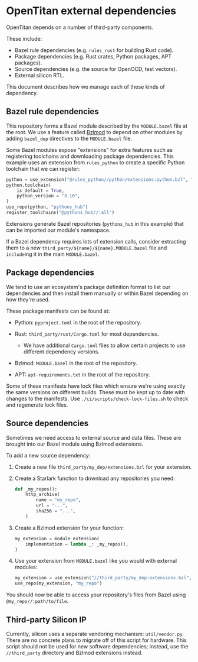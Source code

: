 # OpenTitan external dependencies

OpenTitan depends on a number of third-party components.

These include:

* Bazel rule dependencies (e.g. `rules_rust` for building Rust code).
* Package dependencies (e.g. Rust crates, Python packages, APT packages).
* Source dependencies (e.g. the source for OpenOCD, test vectors).
* External silicon RTL.

This document describes how we manage each of these kinds of dependency.

## Bazel rule dependencies

This repository forms a Bazel module described by the `MODULE.bazel` file at the
root. We use a feature called [Bzlmod] to depend on other modules by adding `bazel_dep`
directives to the `MODULE.bazel` file.

Some Bazel modules expose "extensions" for extra features such as registering
toolchains and downloading package dependencies. This example uses an extension from
`rules_python` to create a specific Python toolchain that we can register:

```python
python = use_extension("@rules_python//python/extensions:python.bzl", "python")
python.toolchain(
    is_default = True,
    python_version = "3.10",
)
use_repo(python, "pythons_hub")
register_toolchains("@pythons_hub//:all")
```

Extensions generate Bazel repositories (`pythons_hub` in this example) that
can be imported our module's namespace.

If a Bazel dependency requires lots of extension calls, consider extracting them
to a new `third_party/${name}/${name}.MODULE.bazel` file and `include`ing it in
the main `MODULE.bazel`.

[Bzlmod]: https://bazel.build/external/overview#bzlmod

## Package dependencies

We tend to use an ecosystem's package definition format to list our dependencies and
then install them manually or within Bazel depending on how they're used.

These package manifests can be found at:

* Python: `pyproject.toml` in the root of the repository.
* Rust: `third_party/rust/Cargo.toml` for most dependencies.

  * We have additional `Cargo.toml` files to allow certain projects to use
  different dependency versions.

* Bzlmod: `MODULE.bazel` in the root of the repository.
* APT: `apt-requirements.txt` in the root of the repository.

Some of these manifests have lock files which ensure we're using exactly the same
versions on different builds. These must be kept up to date with changes to the
manifests. Use `./ci/scripts/check-lock-files.sh` to check and regenerate lock files.

## Source dependencies

Sometimes we need access to external source and data files. These are brought into
our Bazel module using Bzlmod extensions.

To add a new source dependency:

1. Create a new file `third_party/my_dep/extensions.bzl` for your extension.
2. Create a Starlark function to download any repositories you need:

   ```python
   def _my_repos():
       http_archive(
           name = "my_repo",
           url = "...",
           sha256 = "...",
       )
   ```

3. Create a Bzlmod extension for your function:

   ```python
   my_extension = module_extension(
       implementation = lambda _: _my_repos(),
   )
   ```

4. Use your extension from `MODULE.bazel` like you would with external modules:

   ```python
   my_extension = use_extension("//third_party/my_dep:extensions.bzl", "my_extension")
   use_repo(my_extension, "my_repo")
   ```

You should now be able to access your repository's files from Bazel using
`@my_repo//:path/to/file`.

## Third-party Silicon IP

Currently, silicon uses a separate vendoring mechanism: `util/vendor.py`.
There are no concrete plans to migrate off of this script for hardware. This
script should not be used for new software dependencies; instead, use the
`//third_party` directory and Bzlmod extensions instead.
